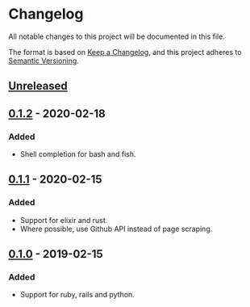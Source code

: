 # Changelog

All notable changes to this project will be documented in this file.

The format is based on [Keep a Changelog](https://keepachangelog.com/en/1.0.0/),
and this project adheres to [Semantic Versioning](https://semver.org/spec/v2.0.0.html).

## [Unreleased]

## [0.1.2] - 2020-02-18

### Added

- Shell completion for bash and fish.

## [0.1.1] - 2020-02-15

### Added

- Support for elixir and rust.
- Where possible, use Github API instead of page scraping.

## [0.1.0] - 2019-02-15

### Added

- Support for ruby, rails and python.

[unreleased]: https://github.com/zubin/latest_version/compare/v0.1.2...HEAD
[0.1.2]: https://github.com/zubin/latest_version/compare/v0.1.1...v0.1.2
[0.1.1]: https://github.com/zubin/latest_version/compare/v0.1.0...v0.1.1
[0.1.0]: https://github.com/zubin/latest_version/releases/tag/v0.1.0
